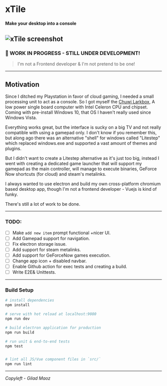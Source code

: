 # xTile
#### Make your desktop into a console
![xTile screenshot](https://storage.googleapis.com/shell-gems.appspot.com/img/xtilescreen.png)
---
### 🚧 WORK IN PROGRESS - STILL UNDER DEVELOPMENT! 
> I'm not a Frontend developer & I'm not pretend to be one!

---

## Motivation
Since I ditched my Playstation in favor of cloud gaming, I needed a small processing unit to act as a console.
So I got myself the [Chuwi Larkbox](https://www.indiegogo.com/projects/chuwi-larkbox-world-s-smallest-4k-mini-pc), A low power single board computer with Intel Celeron CPU and chipset.
Coming with pre-install Windows 10, that OS I haven't really used since Windows Vista.

Everything works great, but the interface is sucky on a big TV and not really compatible with using a gamepad only.
I don't know if you remember this, but along ago there was an alternative "shell" for windows called "Litestep" which replaced windows.exe and supported a vast amount of themes and plugins.

But I didn't want to create a Litestep alternative as it's just too big, instead I went with creating a dedicated game launcher that will support my gamepad as the main controller, will manage to execute binaries, GeForce Now shortcuts (for cloud) and steam's metalinks.

I always wanted to use electron and build my own cross-platform chromium based desktop app, though I'm not a frontend developer - Vuejs is kind of funky.


There's still a lot of work to be done.

---
### TODO:
 - [ ] Make `add new item` prompt functional +nicer UI.
 - [ ] Add Gamepad support for navigation.
 - [ ] Fix electron storage issue.
 - [ ] Add support for steam metalinks.
 - [ ] Add support for GeForceNow games execution.
 - [ ] Change app icon + disabled navbar.
 - [ ] Enable Github action for exec tests and creating a build.
 - [ ] Write E2E& Unittests.

---
### Build Setup

``` bash
# install dependencies
npm install

# serve with hot reload at localhost:9080
npm run dev

# build electron application for production
npm run build

# run unit & end-to-end tests
npm test


# lint all JS/Vue component files in `src/`
npm run lint

```

---

_Copyleft - Gilad Maoz_
